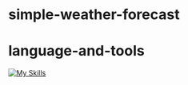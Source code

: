 # simple-weather-forecast
# language-and-tools
[![My Skills](https://skillicons.dev/icons?i=js,html,css,cpp,discord,github,nodejs,php,react,ts,wasm)](https://skillicons.dev)
